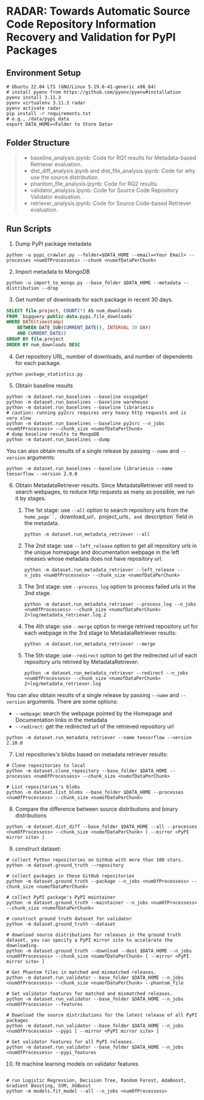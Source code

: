# RADAR: Towards Automatic Source Code Repository Information Recovery and Validation for PyPI Packages

## Environment Setup
```shell
# Ubuntu 22.04 LTS (GNU/Linux 5.19.0-41-generic x86_64)
# install pyenv from https://github.com/pyenv/pyenv#installation
pyenv install 3.11.3
pyenv virtualenv 3.11.3 radar
pyenv activate radar
pip install -r requirements.txt
# e.g., /data/pypi_data
export DATA_HOME=<Folder to Store Data>
```

## Folder Structure

> - baseline_analysis.ipynb: Code for RQ1 results for Metadata-based Retriever evaluation.
> - dist_diff_analysis.ipynb and dist_file_analysis.ipynb: Code for why use the source distribution.
> - phantom_file_analysis.ipynb: Code for RQ2 results.
> - validator_analysis.ipynb: Code for Source Code Repository Validator evaluation.
> - retriever_analysis.ipynb: Code for Source Code-based Retriever evaluation.


## Run Scripts
1. Dump PyPI package metadata
```shell
python -u pypi_crawler.py --folder=$DATA_HOME --email=<Your Email> --processes <numOfProcessess> --chunk <numofDataPerChunk>
```

2. Import metadata to MongoDB
```shell
python -u import_to_mongo.py --base_folder $DATA_HOME --metadata --distribution --drop
```

3. Get number of downloads for each package in recent 30 days.
```SQL
SELECT file.project, COUNT(*) AS num_downloads
FROM `bigquery-public-data.pypi.file_downloads`
WHERE DATE(timestamp)
    BETWEEN DATE_SUB(CURRENT_DATE(), INTERVAL 30 DAY)
    AND CURRENT_DATE()
GROUP BY file.project
ORDER BY num_downloads DESC
```

4. Get repository URL, number of downloads, and number of dependents for each package.
```shell
python package_statistics.py
```

5. Obtain baseline results
```shell
python -m dataset.run_baselines --baseline ossgadget
python -m dataset.run_baselines --baseline warehouse
python -m dataset.run_baselines --baseline librariesio
# caution: running py2src requires very heavy http requests and is very slow
python -m dataset.run_baselines --baseline py2src --n_jobs <numOfProcessess> --chunk_size <numofDataPerChunk>
# dump baseline results to MongoDB
python -m dataset.run_baselines --dump
```
You can also obtain results of a single release by passing `--name` and `--version` arguments:
```shell
python -m dataset.run_baselines --baseline librariesio --name tensorflow --version 2.9.0
```

6. Obtain MetadataRetriever results. Since MetadataRetriever still need to search webpages, to reduce http requests as many as possible, we run it by stages.

    1. The 1st stage: use `--all` option to search repository urls from the `home_page``, `download_url`, `project_urls`, and `description` field in the metadata.

        ```shell
        python -m dataset.run_metadata_retriever --all
        ```
    2. The 2nd stage: use `--left_release` option to get all repository urls in the unique homepage and documentation webpage in the left releases whose metadata does not have repository url.

        ```shell
        python -m dataset.run_metadata_retriever --left_release --n_jobs <numOfProcessess> --chunk_size <numofDataPerChunk>
        ```

    3. The 3rd stage: use `--process_log` option to process failed urls in the 3nd stage.

        ```shell
        python -m dataset.run_metadata_retriever --process_log --n_jobs <numOfProcessess> --chunk_size <numofDataPerChunk> 2>log/metadata_retriever.log.2
        ```

    4. The 4th stage: use `--merge` option to merge retrived repository url for each webpage in the 3rd stage to MetadataRetriever results:

        ```shell
        python -m dataset.run_metadata_retriever --merge
        ```

    5. The 5th stage: use`--redirect` option to get the redirected url of each repository urls retrived by MetadataRetriever:

        ```shell
        python -m dataset.run_metadata_retriever --redirect --n_jobs <numOfProcessess> --chunk_size <numofDataPerChunk> 2>log/metadata_retriever.log
        ```

You can also obtain results of a single release by passing `--name` and `--version` arguments. There are some options:

- `--webpage`: search the webpage pointed by the Homepage and Documentation links in the metadata
- `--redirect`: get the redirected url of the retrieved repository url

```shell
python -m dataset.run_metadata_retriever --name tensorflow --version 2.10.0
```

7. List repositories's blobs based on metadata retriever results:

```shell
# Clone repositories to local
python -m dataset.clone_repository --base_folder $DATA_HOME --processes <numOfProcessess> --chunk_size <numofDataPerChunk>

# List repositories's blobs
python -m dataset.list_blobs --base_folder $DATA_HOME --processes <numOfProcessess> --chunk_size <numofDataPerChunk>
```

8. Compare the difference between source distributions and binary distributions

```shell
python -m dataset.dist_diff --base_folder $DATA_HOME --all --processes <numOfProcessess> --chunk_size <numofDataPerChunk> [ --mirror <PyPI mirror site> ]
```

9.  construct dataset:

```shell
# collect Python repositories on GitHub with more than 100 stars.
python -m dataset.ground_truth --repository

# collect packages in these GitHub repositories
python -m dataset.ground_truth --package --n_jobs <numOfProcessess> --chunk_size <numofDataPerChunk>

# collect PyPI package's PyPI maintainer
python -m dataset.ground_truth --maintainer --n_jobs <numOfProcessess> --chunk_size <numofDataPerChunk>

# construct ground truth dataset for validator
python -m dataset.ground_truth --dataset

# download source distributions for releases in the ground truth dataset, you can specify a PyPI mirror site to accelerate the downloading.
python -m dataset.ground_truth --download --dest $DATA_HOME --n_jobs <numOfProcessess> --chunk_size <numofDataPerChunk> [ --mirror <PyPI mirror site> ]

# Get Phantom files in matched and mismatched releases.
python -m dataset.run_validator --base_folder $DATA_HOME --n_jobs <numOfProcessess> --chunk_size <numofDataPerChunk> --phantom_file

# Get validator features for matched and mismatched releases.
python -m dataset.run_validator --base_folder $DATA_HOME --n_jobs <numOfProcessess> --features

# Download the source distributions for the latest release of all PyPI packages
python -m dataset.run_validator --base_folder $DATA_HOME --n_jobs <numOfProcessess> --pypi [ --mirror <PyPI mirror site> ]

# Get validator features for all PyPI releases.
python -m dataset.run_validator --base_folder $DATA_HOME --n_jobs <numOfProcessess> --pypi_features
```

10.  fit machine learning models on validator features

```shell

# run Logistic Regression, Decision Tree, Random Forest, AdaBoost, Gradient Boosting, SVM, XGBoost
python -m models.fit_model --all --n_jobs <numOfProcessess>
```
